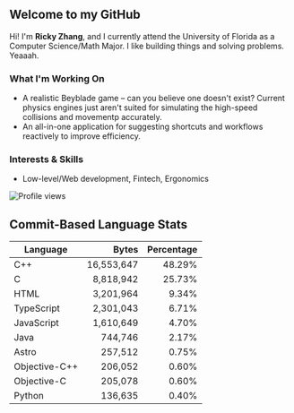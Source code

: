 ## Welcome to my GitHub

Hi! I'm **Ricky Zhang**, and I currently attend the University of Florida as a Computer Science/Math Major. I like building things and solving problems. Yeaaah.

### What I'm Working On
- A realistic Beyblade game – can you believe one doesn't exist? Current physics engines just aren't suited for simulating the high-speed collisions and movementp accurately.
- An all-in-one application for suggesting shortcuts and workflows reactively to improve efficiency.

### Interests & Skills
- Low-level/Web development, Fintech, Ergonomics

![Profile views](https://komarev.com/ghpvc/?username=TheRickyZhang&color=blue)

<!--START_COMMIT_LANG_STATS-->
## Commit-Based Language Stats

| Language | Bytes | Percentage |
| --- | ---:| ---:|
| C++ | 16,553,647 | 48.29% |
| C | 8,818,942 | 25.73% |
| HTML | 3,201,964 | 9.34% |
| TypeScript | 2,301,043 | 6.71% |
| JavaScript | 1,610,649 | 4.70% |
| Java | 744,746 | 2.17% |
| Astro | 257,512 | 0.75% |
| Objective-C++ | 206,052 | 0.60% |
| Objective-C | 205,078 | 0.60% |
| Python | 136,635 | 0.40% |
<!--END_COMMIT_LANG_STATS-->
